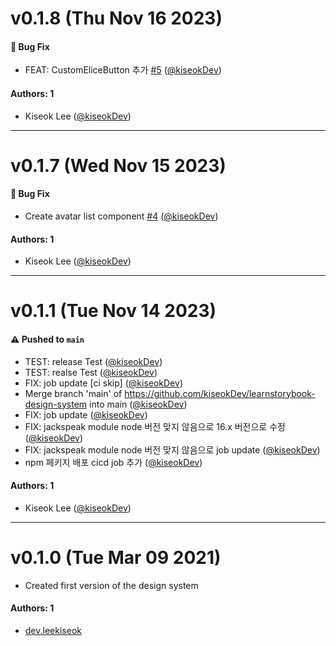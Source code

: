 # v0.1.8 (Thu Nov 16 2023)

#### 🐛 Bug Fix

- FEAT: CustomEliceButton 추가 [#5](https://github.com/kiseokDev/learnstorybook-design-system/pull/5) ([@kiseokDev](https://github.com/kiseokDev))

#### Authors: 1

- Kiseok Lee ([@kiseokDev](https://github.com/kiseokDev))

---

# v0.1.7 (Wed Nov 15 2023)

#### 🐛 Bug Fix

- Create avatar list component [#4](https://github.com/kiseokDev/learnstorybook-design-system/pull/4) ([@kiseokDev](https://github.com/kiseokDev))

#### Authors: 1

- Kiseok Lee ([@kiseokDev](https://github.com/kiseokDev))

---

# v0.1.1 (Tue Nov 14 2023)

#### ⚠️ Pushed to `main`

- TEST: release Test ([@kiseokDev](https://github.com/kiseokDev))
- TEST: realse Test ([@kiseokDev](https://github.com/kiseokDev))
- FIX: job update [ci skip] ([@kiseokDev](https://github.com/kiseokDev))
- Merge branch 'main' of https://github.com/kiseokDev/learnstorybook-design-system into main ([@kiseokDev](https://github.com/kiseokDev))
- FIX: job update ([@kiseokDev](https://github.com/kiseokDev))
- FIX: jackspeak module node 버전 맞지 않음으로 16.x 버전으로 수정 ([@kiseokDev](https://github.com/kiseokDev))
- FIX: jackspeak module node 버전 맞지 않음으로 job update ([@kiseokDev](https://github.com/kiseokDev))
- npm 페키지 배포 cicd job 추가 ([@kiseokDev](https://github.com/kiseokDev))

#### Authors: 1

- Kiseok Lee ([@kiseokDev](https://github.com/kiseokDev))

---

# v0.1.0 (Tue Mar 09 2021)

- Created first version of the design system

#### Authors: 1

- [dev.leekiseok](https://github.com/kiseokDev)
